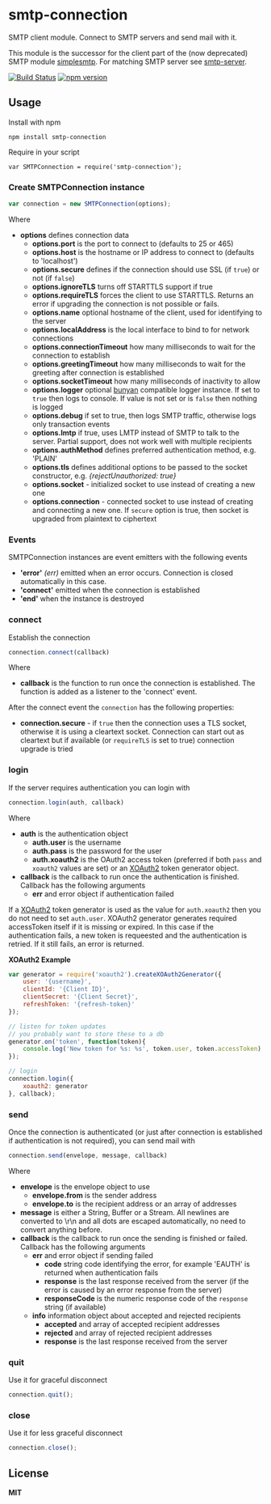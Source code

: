 # smtp-connection

SMTP client module. Connect to SMTP servers and send mail with it.

This module is the successor for the client part of the (now deprecated) SMTP module [simplesmtp](https://www.npmjs.com/package/simplesmtp). For matching SMTP server see [smtp-server](https://www.npmjs.com/package/smtp-server).

[![Build Status](https://secure.travis-ci.org/nodemailer/smtp-connection.svg)](http://travis-ci.org/nodemailer/smtp-connection)
[![npm version](https://badge.fury.io/js/smtp-connection.svg)](http://badge.fury.io/js/smtp-connection)

## Usage

Install with npm

    npm install smtp-connection

Require in your script

    var SMTPConnection = require('smtp-connection');

### Create SMTPConnection instance

```javascript
var connection = new SMTPConnection(options);
```

Where

  * **options** defines connection data
    * **options.port** is the port to connect to (defaults to 25 or 465)
    * **options.host** is the hostname or IP address to connect to (defaults to 'localhost')
    * **options.secure** defines if the connection should use SSL (if `true`) or not (if `false`)
    * **options.ignoreTLS** turns off STARTTLS support if true
    * **options.requireTLS** forces the client to use STARTTLS. Returns an error if upgrading the connection is not possible or fails.
    * **options.name** optional hostname of the client, used for identifying to the server
    * **options.localAddress** is the local interface to bind to for network connections
    * **options.connectionTimeout** how many milliseconds to wait for the connection to establish
    * **options.greetingTimeout** how many milliseconds to wait for the greeting after connection is established
    * **options.socketTimeout** how many milliseconds of inactivity to allow
    * **options.logger** optional [bunyan](https://github.com/trentm/node-bunyan) compatible logger instance. If set to `true` then logs to console. If value is not set or is `false` then nothing is logged
    * **options.debug** if set to true, then logs SMTP traffic, otherwise logs only transaction events
    * **options.lmtp** if true, uses LMTP instead of SMTP to talk to the server. Partial support, does not work well with multiple recipients
    * **options.authMethod** defines preferred authentication method, e.g. 'PLAIN'
    * **options.tls** defines additional options to be passed to the socket constructor, e.g. *{rejectUnauthorized: true}*
    * **options.socket** - initialized socket to use instead of creating a new one
    * **options.connection** - connected socket to use instead of creating and connecting a new one. If `secure` option is true, then socket is upgraded from plaintext to ciphertext

### Events

SMTPConnection instances are event emitters with the following events

  * **'error'** *(err)* emitted when an error occurs. Connection is closed automatically in this case.
  * **'connect'** emitted when the connection is established
  * **'end'** when the instance is destroyed

### connect

Establish the connection

```javascript
connection.connect(callback)
```

Where

  * **callback** is the function to run once the connection is established. The function is added as a listener to the 'connect' event.

After the connect event the `connection` has the following properties:

  * **connection.secure** - if `true` then the connection uses a TLS socket, otherwise it is using a cleartext socket. Connection can start out as cleartext but if available (or `requireTLS` is set to true) connection upgrade is tried

### login

If the server requires authentication you can login with

```javascript
connection.login(auth, callback)
```

Where

  * **auth** is the authentication object
    * **auth.user** is the username
    * **auth.pass** is the password for the user
    * **auth.xoauth2** is the OAuth2 access token (preferred if both `pass` and `xoauth2` values are set) or an [XOAuth2](https://github.com/andris9/xoauth2) token generator object.
  * **callback** is the callback to run once the authentication is finished. Callback has the following arguments
    * **err** and error object if authentication failed

If a [XOAuth2](https://github.com/andris9/xoauth2) token generator is used as the value for `auth.xoauth2` then you do not need to set `auth.user`. XOAuth2 generator generates required accessToken itself if it is missing or expired. In this case if the authentication fails, a new token is requeested and the authentication is retried. If it still fails, an error is returned.

**XOAuth2 Example**

```javascript
var generator = require('xoauth2').createXOAuth2Generator({
    user: '{username}',
    clientId: '{Client ID}',
    clientSecret: '{Client Secret}',
    refreshToken: '{refresh-token}'
});

// listen for token updates
// you probably want to store these to a db
generator.on('token', function(token){
    console.log('New token for %s: %s', token.user, token.accessToken);
});

// login
connection.login({
    xoauth2: generator
}, callback);
```

### send

Once the connection is authenticated (or just after connection is established if authentication is not required), you can send mail with

```javascript
connection.send(envelope, message, callback)
```

Where

  * **envelope** is the envelope object to use
    * **envelope.from** is the sender address
    * **envelope.to** is the recipient address or an array of addresses
  * **message** is either a String, Buffer or a Stream. All newlines are converted to \r\n and all dots are escaped automatically, no need to convert anything before.
  * **callback** is the callback to run once the sending is finished or failed. Callback has the following arguments
    * **err** and error object if sending failed
      * **code** string code identifying the error, for example 'EAUTH' is returned when authentication fails
      * **response** is the last response received from the server (if the error is caused by an error response from the server)
      * **responseCode** is the numeric response code of the `response` string (if available)
    * **info** information object about accepted and rejected recipients
      * **accepted** and array of accepted recipient addresses
      * **rejected** and array of rejected recipient addresses
      * **response** is the last response received from the server

### quit

Use it for graceful disconnect

```javascript
connection.quit();
```

### close

Use it for less graceful disconnect

```javascript
connection.close();
```

## License

**MIT**
